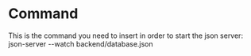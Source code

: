 # Command

This is the command you need to insert in order to start the json server: json-server --watch backend/database.json
